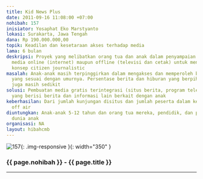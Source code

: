 ```yaml
---
title: Kid News Plus
date: 2011-09-16 11:08:00 +07:00
nohibah: 157
inisiator: Yosaphat Eko Marstyanto
lokasi: Surakarta, Jawa Tengah
dana: Rp 190.000.000,00
topik: Keadilan dan kesetaraan akses terhadap media
lama: 6 bulan
deskripsi: Proyek yang melibatkan orang tua dan anak dalam penyampaian berita melalui
  media online (internet) maupun offline (televisi dan cetak) untuk mengembangkan
  konsep citizen journalistic
masalah: Anak-anak masih terpinggirkan dalam mengakses dan memperoleh berita dan hiburan
  yang sesuai dengan umurnya. Persentase berita dan hiburan yang berpihak pada anak-anak
  juga masih sedikit
solusi: Pembuatan media gratis terintegrasi (situs berita, program televi, media cetak)
  yang berisi berita dan informasi lain berkait dengan anak
keberhasilan: Dari jumlah kunjungan disitus dan jumlah peserta dalam kegiatan-kegiatan
  off air
diuntungkan: Anak-anak 5-12 tahun dan orang tua mereka, pendidik, dan peminat/pemerhati
  dunia anak
organisasi: NA
layout: hibahcmb
---
```


![157](/static/img/hibahcmb/157.png){: .img-responsive }{: width="350" }

### {{ page.nohibah }} - {{ page.title }}

---
